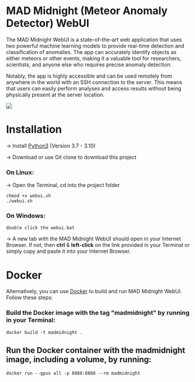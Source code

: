# MAD Midnight (Meteor Anomaly Detector) WebUI

The MAD Midnight WebUI is a state-of-the-art web application that uses two powerful machine learning models to provide real-time detection and classification of anomalies. The app can accurately identify objects as either meteors or other events, making it a valuable tool for researchers, scientists, and anyone else who requires precise anomaly detection.

Notably, the app is highly accessible and can be used remotely from anywhere in the world with an SSH connection to the server. This means that users can easily perform analyses and access results without being physically present at the server location.

![](data/WebUIAnimation.gif)

# Installation
→ Install [Python3](https://www.python.org/downloads/release/python-3106/) (Version 3.7 - 3.10)

→ Download or use Git clone to download this project

### On Linux:
→ Open the Terminal, cd into the project folder
```
chmod +x webui.sh
./webui.sh
```

### On Windows:
```
double click the webui.bat 
```
→ A new tab with the MAD Midnight WebUI should open in your Internet Browser.
If not, then **ctrl** & **left-click** on the link provided in your Terminal or simply copy and paste it into your Internet Browser.



# Docker
Alternatively, you can use [Docker](https://docs.docker.com/get-docker/) to build and run MAD Midnight WebUI. Follow these steps:

### Build the Docker image with the tag "madmidnight" by running in your Terminal:
```
docker build -t madmidnight .
```
## Run the Docker container with the madmidnight image, including a volume, by running:
```
docker run --gpus all -p 8888:8888 --rm madmidnight
```

